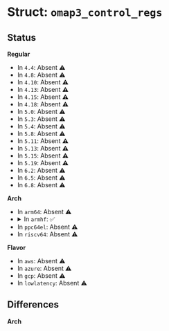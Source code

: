 # Struct: <code>omap3_control_regs</code>

## Status
<b>Regular</b>
<ul>
<li>
In <code>4.4</code>: Absent ⚠️
</li>
<li>
In <code>4.8</code>: Absent ⚠️
</li>
<li>
In <code>4.10</code>: Absent ⚠️
</li>
<li>
In <code>4.13</code>: Absent ⚠️
</li>
<li>
In <code>4.15</code>: Absent ⚠️
</li>
<li>
In <code>4.18</code>: Absent ⚠️
</li>
<li>
In <code>5.0</code>: Absent ⚠️
</li>
<li>
In <code>5.3</code>: Absent ⚠️
</li>
<li>
In <code>5.4</code>: Absent ⚠️
</li>
<li>
In <code>5.8</code>: Absent ⚠️
</li>
<li>
In <code>5.11</code>: Absent ⚠️
</li>
<li>
In <code>5.13</code>: Absent ⚠️
</li>
<li>
In <code>5.15</code>: Absent ⚠️
</li>
<li>
In <code>5.19</code>: Absent ⚠️
</li>
<li>
In <code>6.2</code>: Absent ⚠️
</li>
<li>
In <code>6.5</code>: Absent ⚠️
</li>
<li>
In <code>6.8</code>: Absent ⚠️
</li>
</ul>
<b>Arch</b>
<ul>
<li>
In <code>arm64</code>: Absent ⚠️
</li>
<li>
<details>
<summary>In <code>armhf</code>: ✅</summary>

```c
struct omap3_control_regs {
    u32 sysconfig;
    u32 devconf0;
    u32 mem_dftrw0;
    u32 mem_dftrw1;
    u32 msuspendmux_0;
    u32 msuspendmux_1;
    u32 msuspendmux_2;
    u32 msuspendmux_3;
    u32 msuspendmux_4;
    u32 msuspendmux_5;
    u32 sec_ctrl;
    u32 devconf1;
    u32 csirxfe;
    u32 iva2_bootaddr;
    u32 iva2_bootmod;
    u32 wkup_ctrl;
    u32 debobs_0;
    u32 debobs_1;
    u32 debobs_2;
    u32 debobs_3;
    u32 debobs_4;
    u32 debobs_5;
    u32 debobs_6;
    u32 debobs_7;
    u32 debobs_8;
    u32 prog_io0;
    u32 prog_io1;
    u32 dss_dpll_spreading;
    u32 core_dpll_spreading;
    u32 per_dpll_spreading;
    u32 usbhost_dpll_spreading;
    u32 pbias_lite;
    u32 temp_sensor;
    u32 sramldo4;
    u32 sramldo5;
    u32 csi;
    u32 padconf_sys_nirq;
};
```
</details>
</li>
<li>
In <code>ppc64el</code>: Absent ⚠️
</li>
<li>
In <code>riscv64</code>: Absent ⚠️
</li>
</ul>
<b>Flavor</b>
<ul>
<li>
In <code>aws</code>: Absent ⚠️
</li>
<li>
In <code>azure</code>: Absent ⚠️
</li>
<li>
In <code>gcp</code>: Absent ⚠️
</li>
<li>
In <code>lowlatency</code>: Absent ⚠️
</li>
</ul>

## Differences
<b>Arch</b>
<ul>
</ul>
